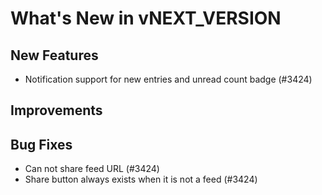 # What's New in vNEXT_VERSION

## New Features

- Notification support for new entries and unread count badge (#3424)

## Improvements

## Bug Fixes

- Can not share feed URL (#3424)
- Share button always exists when it is not a feed (#3424)

